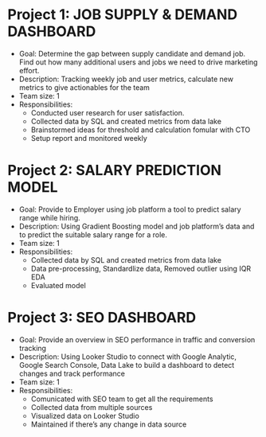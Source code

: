 # Project 1: JOB SUPPLY & DEMAND DASHBOARD
- Goal: Determine the gap between supply candidate and demand job.  Find out how many additional users and jobs we need to drive marketing effort.
- Description: Tracking weekly job and user metrics, calculate new metrics to give actionables for the team
- Team size: 1
- Responsibilities: 
   + Conducted user research for user satisfaction.
   + Collected data by SQL and created metrics from data lake
   + Brainstormed ideas for threshold and calculation fomular with CTO
   + Setup report and monitored weekly

# Project 2: SALARY PREDICTION MODEL
- Goal: Provide to Employer using job platform a tool to predict salary range while hiring.
- Description: Using Gradient Boosting model and job platform’s data and  to predict the suitable salary range for a role.
- Team size: 1
- Responsibilities:
   + Collected data by SQL and created metrics from data lake
   + Data pre-processing, Standardlize data, Removed outlier using IQR EDA
   + Evaluated model

# Project 3: SEO DASHBOARD
- Goal: Provide an overview in SEO performance in traffic and conversion tracking
- Description: Using Looker Studio to connect  with Google Analytic, Google Search Console, Data Lake to build a dashboard to detect changes and track performance
- Team size: 1
- Responsibilities:
   + Comunicated with SEO team to get all the requirements
   + Collected data from multiple sources
   + Visualized data on Looker Studio
   + Maintained if there’s any change in data source
